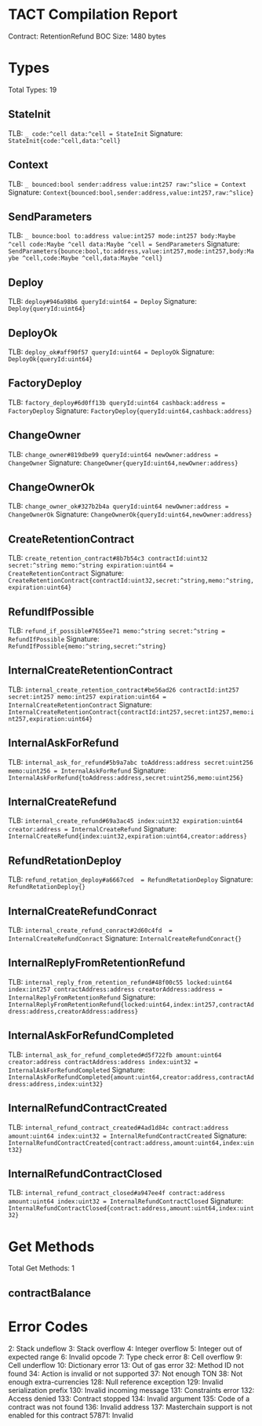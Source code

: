 # TACT Compilation Report
Contract: RetentionRefund
BOC Size: 1480 bytes

# Types
Total Types: 19

## StateInit
TLB: `_ code:^cell data:^cell = StateInit`
Signature: `StateInit{code:^cell,data:^cell}`

## Context
TLB: `_ bounced:bool sender:address value:int257 raw:^slice = Context`
Signature: `Context{bounced:bool,sender:address,value:int257,raw:^slice}`

## SendParameters
TLB: `_ bounce:bool to:address value:int257 mode:int257 body:Maybe ^cell code:Maybe ^cell data:Maybe ^cell = SendParameters`
Signature: `SendParameters{bounce:bool,to:address,value:int257,mode:int257,body:Maybe ^cell,code:Maybe ^cell,data:Maybe ^cell}`

## Deploy
TLB: `deploy#946a98b6 queryId:uint64 = Deploy`
Signature: `Deploy{queryId:uint64}`

## DeployOk
TLB: `deploy_ok#aff90f57 queryId:uint64 = DeployOk`
Signature: `DeployOk{queryId:uint64}`

## FactoryDeploy
TLB: `factory_deploy#6d0ff13b queryId:uint64 cashback:address = FactoryDeploy`
Signature: `FactoryDeploy{queryId:uint64,cashback:address}`

## ChangeOwner
TLB: `change_owner#819dbe99 queryId:uint64 newOwner:address = ChangeOwner`
Signature: `ChangeOwner{queryId:uint64,newOwner:address}`

## ChangeOwnerOk
TLB: `change_owner_ok#327b2b4a queryId:uint64 newOwner:address = ChangeOwnerOk`
Signature: `ChangeOwnerOk{queryId:uint64,newOwner:address}`

## CreateRetentionContract
TLB: `create_retention_contract#8b7b54c3 contractId:uint32 secret:^string memo:^string expiration:uint64 = CreateRetentionContract`
Signature: `CreateRetentionContract{contractId:uint32,secret:^string,memo:^string,expiration:uint64}`

## RefundIfPossible
TLB: `refund_if_possible#7655ee71 memo:^string secret:^string = RefundIfPossible`
Signature: `RefundIfPossible{memo:^string,secret:^string}`

## InternalCreateRetentionContract
TLB: `internal_create_retention_contract#be56ad26 contractId:int257 secret:int257 memo:int257 expiration:uint64 = InternalCreateRetentionContract`
Signature: `InternalCreateRetentionContract{contractId:int257,secret:int257,memo:int257,expiration:uint64}`

## InternalAskForRefund
TLB: `internal_ask_for_refund#5b9a7abc toAddress:address secret:uint256 memo:uint256 = InternalAskForRefund`
Signature: `InternalAskForRefund{toAddress:address,secret:uint256,memo:uint256}`

## InternalCreateRefund
TLB: `internal_create_refund#69a3ac45 index:uint32 expiration:uint64 creator:address = InternalCreateRefund`
Signature: `InternalCreateRefund{index:uint32,expiration:uint64,creator:address}`

## RefundRetationDeploy
TLB: `refund_retation_deploy#a6667ced  = RefundRetationDeploy`
Signature: `RefundRetationDeploy{}`

## InternalCreateRefundConract
TLB: `internal_create_refund_conract#2d60c4fd  = InternalCreateRefundConract`
Signature: `InternalCreateRefundConract{}`

## InternalReplyFromRetentionRefund
TLB: `internal_reply_from_retention_refund#48f00c55 locked:uint64 index:int257 contractAddress:address creatorAddress:address = InternalReplyFromRetentionRefund`
Signature: `InternalReplyFromRetentionRefund{locked:uint64,index:int257,contractAddress:address,creatorAddress:address}`

## InternalAskForRefundCompleted
TLB: `internal_ask_for_refund_completed#d5f722fb amount:uint64 creator:address contractAddress:address index:uint32 = InternalAskForRefundCompleted`
Signature: `InternalAskForRefundCompleted{amount:uint64,creator:address,contractAddress:address,index:uint32}`

## InternalRefundContractCreated
TLB: `internal_refund_contract_created#4ad1d84c contract:address amount:uint64 index:uint32 = InternalRefundContractCreated`
Signature: `InternalRefundContractCreated{contract:address,amount:uint64,index:uint32}`

## InternalRefundContractClosed
TLB: `internal_refund_contract_closed#a947ee4f contract:address amount:uint64 index:uint32 = InternalRefundContractClosed`
Signature: `InternalRefundContractClosed{contract:address,amount:uint64,index:uint32}`

# Get Methods
Total Get Methods: 1

## contractBalance

# Error Codes
2: Stack undeflow
3: Stack overflow
4: Integer overflow
5: Integer out of expected range
6: Invalid opcode
7: Type check error
8: Cell overflow
9: Cell underflow
10: Dictionary error
13: Out of gas error
32: Method ID not found
34: Action is invalid or not supported
37: Not enough TON
38: Not enough extra-currencies
128: Null reference exception
129: Invalid serialization prefix
130: Invalid incoming message
131: Constraints error
132: Access denied
133: Contract stopped
134: Invalid argument
135: Code of a contract was not found
136: Invalid address
137: Masterchain support is not enabled for this contract
57871: Invalid